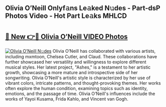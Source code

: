 ## Olivia O’Neill Onlyf𝚊ns Le𝚊ked N𝚞des - Part-dsP Photos Video - Hot Part Le𝚊ks MHLCD

# <h2><a href="http://ac4662.deff.icu/?id=Olivia+O%e2%80%99Neill">🔗 New 👉🔴 Olivia O’Neill VIDEO Photos</a></h2>

[![Olivia O’Neill N𝚞des](https://i.imgur.com/rIISA9y.gif)](http://ac4662.deff.icu/?id=Olivia+O%e2%80%99Neill)
Olivia O’Neill has collaborated with various artists, including mxmtoon, Chelsea Cutler, and Claud. These collaborations have further showcased her versatility and willingness to explore different musical styles. Her latest project, "Ashes," is a testament to her artistic growth, showcasing a more mature and introspective side of her songwriting. Olivia O’Neill's artistic style is characterized by her use of vibrant colors, intricate patterns, and thought-provoking themes. Her works often explore the human condition, examining topics such as identity, emotions, and the passage of time. Olivia O’Neill's influences include the works of Yayoi Kusama, Frida Kahlo, and Vincent van Gogh.
